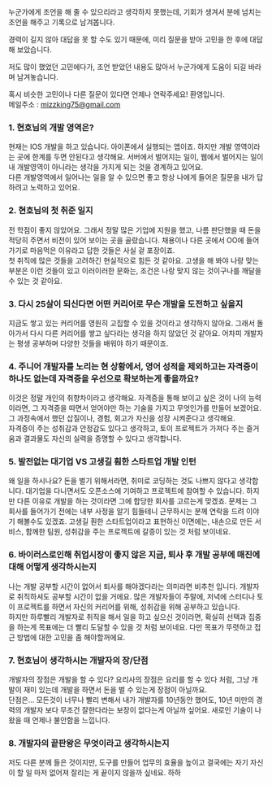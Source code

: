 ﻿누군가에게 조언을 해 줄 수 있으리라고 생각하지 못했는데, 기회가 생겨서 분에 넘치는 조언을 해주고 기록으로 남겨봅니다.

경력이 길지 않아 대답을 못 할 수도 있기 때문에, 미리 질문을 받아 고민을 한 후에 대답해 보았습니다.

저도 많이 했었던 고민에다가, 조언 받았던 내용도 많아서 누군가에게 도움이 되길 바라며 남겨놓습니다.

혹시 비슷한 고민이나 다른 질문이 있다면 언제나 연락주세요! 환영입니다.   
메일주소 : mizzking75@gmail.com

### 1. 현호님의 개발 영역은?
현재는 IOS 개발을 하고 있습니다. 아이폰에서 실행되는 앱이죠. 하지만 개발 영역이라는 곳에 한계를 두면 안된다고 생각해요. 서버에서 벌어지는 일이, 웹에서 벌어지는 일이 내 개발영역이 아니라는 생각을 가지게 되는 것을 경계하고 있어요.  
다른 개발영역에서 일어나는 일을 알 수 있으면 좋고 항상 나에게 들어온 질문을 내가 답하려고 노력하고 있어요.

### 2. 현호님의 첫 취준 일지 
전 학점이 좋지 않았어요. 그래서 정말 많은 기업에 지원을 했고, 나름 판단했을 때 돈을 적당히 주면서 비전이 있어 보이는 곳을 골랐습니다. 채용이나 다른 곳에서 OO에 들어가기로 마음먹은 이유라고 답한 것들은 사실 겉 포장이죠.  
첫 취직에 많은 것들을 고려하긴 현실적으로 힘든 것 같아요. 고생을 해 봐야 나랑 맞는 부분은 이런 것들이 있고 이러이러한 문화는, 조건은 나랑 맞지 않는 것이구나를 깨달을 수 있는 것 같아요.

### 3. 다시 25살이 되신다면 어떤 커리어로 무슨 개발을 도전하고 싶을지
지금도 쌓고 있는 커리어를 영원히 고집할 수 있을 것이라고 생각하지 않아요. 그래서 돌아가서 다시 다른 커리어를 쌓고 싶다라는 생각을 하지 않았던 것 같아요. 어차피 개발자는 평생 공부하며 다양한 것들을 배워야 하기 때문이죠.

### 4. 주니어 개발자를 노리는 현 상황에서, 영어 성적을 제외하고는 자격증이 하나도 없는데 자격증을 우선으로 확보하는게 좋을까요?
이것은 정말 개인의 취향차이라고 생각해요. 자격증을 통해 보이고 싶은 것이 나의 능력이라면, 그 자격증을 따면서 얻어야만 하는 기술을 가지고 무엇인가를 만들어 보겠어요. 그 과정속에서 했던 삽질이나, 경험, 회고가 자신을 성장 시켜준다고 생각해요.  
자격증이 주는 성취감과 안정감도 있다고 생각하고, 토이 프로젝트가 가져다 주는 즐거움과 결과물도 자신의 실력을 증명할 수 있다고 생각합니다.

### 5. 발전없는 대기업 VS 고생길 훤한 스타트업 개발 인턴  
왜 일을 하시나요? 돈을 벌기 위해서라면, 취미로 코딩하는 것도 나쁘지 않다고 생각합니다. 대기업을 다니면서도 오픈소스에 기여하고 프로젝트에 참여할 수 있습니다. 하지만 다른 이유로 개발을 하는 것이라면 그에 합당한 회사를 고르는게 맞겠죠. 문제는 그 회사를 들어가기 전에는 내부 사정을 알기 힘들테니 근무하시는 분께 연락을 드려 이야기 해볼수도 있겠죠.
고생길 훤한 스타트업이라고 표현하신 이면에는, 내손으로 만든 서비스, 함께한 팀원, 성취감을 주는 프로젝트에 갈증이 있는 것 처럼 보이네요.

### 6. 바이러스로인해 취업시장이 좋지 않은 지금, 퇴사 후 개발 공부에 매진에 대해 어떻게 생각하시는지
나는 개발 공부할 시간이 없어서 퇴사를 해야겠다라는 의미라면 비추천 입니다. 개발자로 취직하셔도 공부할 시간이 없을 거에요. 많은 개발자들이 주말에, 저녁에 스터디나 토이 프로젝트를 하면서 자신의 커리어를 위해, 성취감을 위해 공부하고 있습니다.  
하지만 하루빨리 개발자로 취직을 해서 일을 하고 싶으신 것이라면, 확실히 선택과 집중을 하는게 목표에는 더 빨리 도달할 수 있을 것 처럼 보이네요. 다만 목표가 뚜렷하고 접근 방법에 대한 고민을 좀 해야할꺼에요.

### 7. 현호님이 생각하시는 개발자의 장/단점 
개발자의 장점은 개발을 할 수 있다? 요리사의 장점은 요리를 할 수 있다 처럼, 그냥 개발이 재미 있는데 개발을 하면서 돈을 벌 수 있는게 장점이 아닐까요.  
단점은... 모든것이 너무나 빨리 변해서 내가 개발자를 10년동안 했어도, 10년 미만의 경력의 개발자 보다 무조건 잘한다라는 보장이 없다는게 아닐까 싶어요. 새로인 기술이 나왔을 때 언제나 불안함을 느낍니다.

### 8. 개발자의 끝판왕은 무엇이라고 생각하시는지 
저도 다른 분께 들은 것이지만, 도구를 만들어 업무의 효율을 높이고 결국에는 자기 자신이 할 일 마저 없어져 잘리는 게 끝이지 않을까 싶네요. 하하
